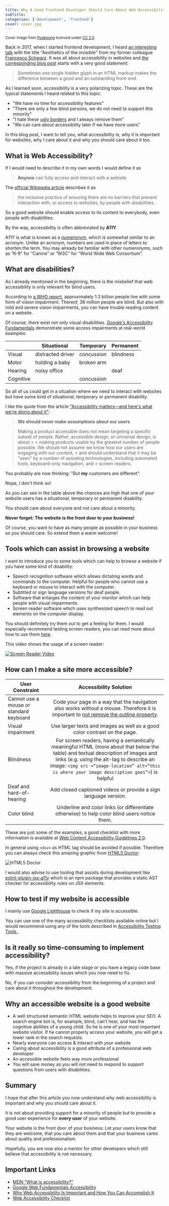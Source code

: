 ```yaml
---
title: Why A Good Frontend Developer Should Care About Web Accessibility
subTitle:
categories: ['development', 'frontend']
cover: cover.jpg
---
```

<small>Cover image from <a href="https://www.flickr.com/photos/poakpong/4681315789">Poakpong</a> licensed under <a href="https://creativecommons.org/licenses/by/2.0/">CC 2.0</a></small>

Back in 2017, when I started frontend development, I heard [an interesting talk](https://isellsoap.github.io/talk-aesthetics-of-the-invisible/#/) with the title "Aesthetics of the invisible" from my former colleague [Francesco Schwarz](https://francescoschwarz.de/). It was all about accessibility in websites and [the corresponding blog post](https://francescoschwarz.de/en/blog/aesthetics-of-the-invisible/) starts with a very good statement:

> Sometimes one single hidden glyph in an HTML markup makes the difference between a good and an outstanding front-end.

As I learned soon, accessibility is a very polarizing topic. These are the typical statements I heard related to this topic:

- "We have no time for accessibility features"
- "There are only a few blind persons, we do not need to support this minority"
- "I hate these [ugly borders](http://www.outlinenone.com/) and I always remove them"
- "We can care about accessibility later if we have more users"

In this blog post, I want to tell you, what accessibility is, why it is important for websites, why I care about it and why you should care about it too.

## What is Web Accessibility?

If I would need to describe it in my own words I would define it as

> **Anyone** can fully access and interact with a website

The [official Wikipedia article](https://en.wikipedia.org/wiki/Web_accessibility) describes it as

> the inclusive practice of ensuring there are no barriers that prevent interaction with, or access to websites, by people with disabilities.

So a good website should enable access to its content to everybody, even people with disabilities.

By the way, accessibility is often abbreviated by **A11Y**.

A11Y is what is known as a [numeronym](https://a11yproject.com/posts/a11y-and-other-numeronyms/), which is somewhat similar to an acronym. Unlike an acronym, numbers are used in place of letters to shorten the term. You may already be familiar with other numeronyms, such as “K-9” for “Canine” or “W3C” for “World Wide Web Consortium”.

## What are disabilities?

As I already mentioned in the beginning, there is the misbelief that web accessibility is only relevant for blind users.

According to [a WHO report](http://www.who.int/news-room/fact-sheets/detail/blindness-and-visual-impairment), approximately 1.3 billion people live with some form of vision impairment. Thereof, 36 million people are blind. But also with mild and severe vision impairments, you can have trouble reading content on a website.

Of course, there exist not only visual disabilities. [Google's Accessibility Fundamentals](https://developers.google.com/web/fundamentals/accessibility/) demonstrate some access impairments at real-world examples:

|           | Situational       | Temporary  | Permanent |
| --------- | ----------------- | ---------- | --------- |
| Visual    | distracted driver | concussion | blindness |
| Motor     | holding a baby    | broken arm |           |
| Hearing   | noisy office      |            | deaf      |
| Cognitive |                   | concussion |           |

So all of us could get in a situation where we need to interact with websites but have some kind of situational, temporary or permanent disability.

I like the quote from the article ["Accessibility matters—and here's what we're doing about it"](https://product.voxmedia.com/2016/5/11/11612516/accessibility-matters-and-heres-what-were-doing-about-it):

> **We should never make assumptions about our users**

> Making a product accessible does not mean targeting a specific subset of people. Rather, accessible design, or universal design, is about > > making products usable by the greatest number of people possible. We should not assume we know how our users are engaging with our content, > and should understand that it may be "seen" by a number of assisting technologies, including automated tools, keyboard-only navigation, and > screen readers.

You probably are now thinking: "But **my** customers are different".

Nope, I don't think so!

As you can see in the table above the chances are high that one of your website users has a situational, temporary or permanent disability.

You should care about everyone and not care about a minority.

**Never forget: The website is the front door to your business!**

Of course, you want to have as many people as possible in your business so you should care. So extend them a warm welcome!

## Tools which can assist in browsing a website

I want to introduce you to some tools which can help to browse a website if you have some kind of disability:

- Speech recognition software which allows dictating words and commands to the computer. Helpful for people who cannot use a keyboard or mouse to interact with the computer.
- Subtitled or sign language versions for deaf people.
- Software that enlarges the content of your monitor which can help people with visual impairments.
- Screen reader software which uses synthesized speech to read out elements on the computer display.

You should definitely try them out to get a feeling for them. I would especially recommend testing screen readers, you can read more about how to use them [here](https://developer.mozilla.org/en-US/docs/Learn/Tools_and_testing/Cross_browser_testing/Accessibility#Screenreaders).

This video shows the usage of a screen reader:

[![Screen Reader Video](./screen-reader-thumbnail.jpg)](https://www.youtube.com/watch?v=xpP_Km5L46E)

## How can I make a site more accessible?

| User Constraint                         |                                                                                                                             Accessibility Solution                                                                                                                              |
| --------------------------------------- | :-----------------------------------------------------------------------------------------------------------------------------------------------------------------------------------------------------------------------------------------------------------------------------: |
| Cannot use a mouse or standard keyboard |                                                      Code your page in a way that the navigation also works without a mouse. Therefore it is important to [not remove the outline property](http://www.outlinenone.com/).                                                       |
| Visual impairment                       |                                                                                                    Use larger texts and images as well as a good color contrast on the page.                                                                                                    |
| Blindness                               | For screen readers, having a semantically meaningful HTML (more about that below the table) and textual description of images and links (e.g. using the alt-tag to describe an image: `<img src =”image-location” alt=”this is where your image description goes”>`) is helpful |
| Deaf and hard-of-hearing                |                                                                                                         Add closed captioned videos or provide a sign language version.                                                                                                         |
| Color blind                             |                                                                                          Underline and color links (or differentiate otherwise) to help color blind users notice them.                                                                                          |

These are just some of the examples, a good checklist with more information is available at [Web Content Accessibility Guidelines 2.0](http://romeo.elsevier.com/accessibility_checklist/).

In general using `<div>` as HTML tag should be avoided if possible. Therefore you can always check this amazing graphic from [HTML5 Doctor](http://html5doctor.com/downloads/h5d-sectioning-flowchart.pdf):

![HTML5 Doctor](html5-doctor.png)

I would also advise to use tooling that assists during development like [eslint-plugin-jsx-a11y](https://www.npmjs.com/package/eslint-plugin-jsx-a11y) which is an npm package that provides a static AST checker for accessibility rules on JSX elements.

## How to test if my website is accessible

I mainly use [Google Lighthouse](https://developers.google.com/web/tools/lighthouse/) to check if my site is accessible.

You can use one of the many accessibility checklists available online but I would recommend using any of the tools described in [Accessibility Testing Tools ](https://css-tricks.com/accessibility-testing-tools/).

## Is it really so time-consuming to implement accessibility?

Yes, if the project is already in a late stage or you have a legacy code base with massive accessibility issues which you now need to fix.

No, if you can consider accessibility from the beginning of a project and care about it throughout the development.

## Why an accessible website is a good website

- A well structured semantic HTML website helps to improve your SEO. A search engine bot is, for example, blind, can’t hear, and has the cognitive abilities of a young child. So he is one of your most important website visitor. If he cannot properly access your website, you will get a lower rank in the search requests.
- Nearly everyone can access & interact with your website
- Caring about accessibility is a good attribute of a professional web developer
- An accessible website feels way more professional
- You will save money as you will not need to respond to support questions from users with disabilities.

## Summary

I hope that after this article you now understand why web accessibility is important and why you should care about it.

It is not about providing support for a minority of people but to provide a good user experience for **every user** of your website.

Your website is the front door of your business: Let your users know that they are welcome, that you care about them and that your business cares about quality and professionalism.

Hopefully, you are now also a mentor for other developers which still believe that accessibility is not necessary.

## Important Links

- [MDN "What is accessibility?"](https://developer.mozilla.org/en-US/docs/Learn/Accessibility/What_is_accessibility)
- [Google Web Fundamentals Accessibility](https://developers.google.com/web/fundamentals/accessibility/)
- [Why Web Accessibility Is Important and How You Can Accomplish It](https://medium.com/fbdevclagos/why-web-accessibility-is-important-and-how-you-can-accomplish-it-4f59fda7859c)
- [Web Accessibility Checklist](https://a11yproject.com/checklist)
